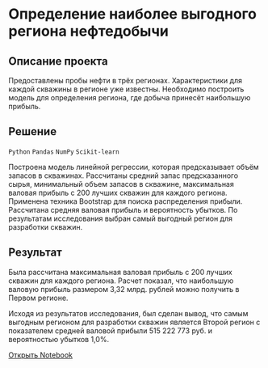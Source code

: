 # Определение наиболее выгодного региона нефтедобычи

## Описание проекта

Предоставлены пробы нефти в трёх регионах. Характеристики для каждой скважины в регионе уже известны. Необходимо построить модель для определения региона, где добыча принесёт наибольшую прибыль.

## Решение
`Python` `Pandas` `NumPy` `Scikit-learn`

Построена модель линейной регрессии, которая предсказывает объём запасов в скважинах. Рассчитаны средний запас предсказанного сырья, минимальный объем запасов в скважине, максимальная валовая прибыль с 200 лучших скважин для каждого региона. Применена техника Bootstrap для поиска распределения прибыли. Рассчитана средняя валовая прибыль и вероятность убытков. По результатам исследования выбран самый выгодный регион для разработки скважин.

## Результат

Была рассчитана максимальная валовая прибыль с 200 лучших скважин для каждого региона. Расчет показал, что наибольшую валовую прибыль размером 3,32 млрд. рублей можно получить в Первом регионе. 

Исходя из результатов исследования, был сделан вывод, что самым выгодным регионом для разработки скважин является Второй регион с показателем средней валовой прибыли 515 222 773 руб. и вероятностью убытков 1,0%.

[Открыть Notebook](https://github.com/Azantii/Portfolio/blob/main/YandexPracticum-DataScience/%D0%92%D1%8B%D0%B1%D0%BE%D1%80%20%D0%B2%D1%8B%D0%B3%D0%BE%D0%B4%D0%BD%D0%BE%D0%B9%20%D0%BB%D0%BE%D0%BA%D0%B0%D1%86%D0%B8%D0%B8%20%D0%B4%D0%BB%D1%8F%20%D1%81%D0%BA%D0%B2%D0%B0%D0%B6%D0%B8%D0%BD%D1%8B/%D0%92%D1%8B%D0%B1%D0%BE%D1%80%20%D0%B2%D1%8B%D0%B3%D0%BE%D0%B4%D0%BD%D0%BE%D0%B3%D0%BE%20%D1%80%D0%B5%D0%B3%D0%B8%D0%BE%D0%BD%D0%B0%20%D0%B4%D0%BB%D1%8F%20%D0%BD%D0%B5%D1%84%D1%82%D0%B5%D0%B4%D0%BE%D0%B1%D1%8B%D1%87%D0%B8.ipynb)
